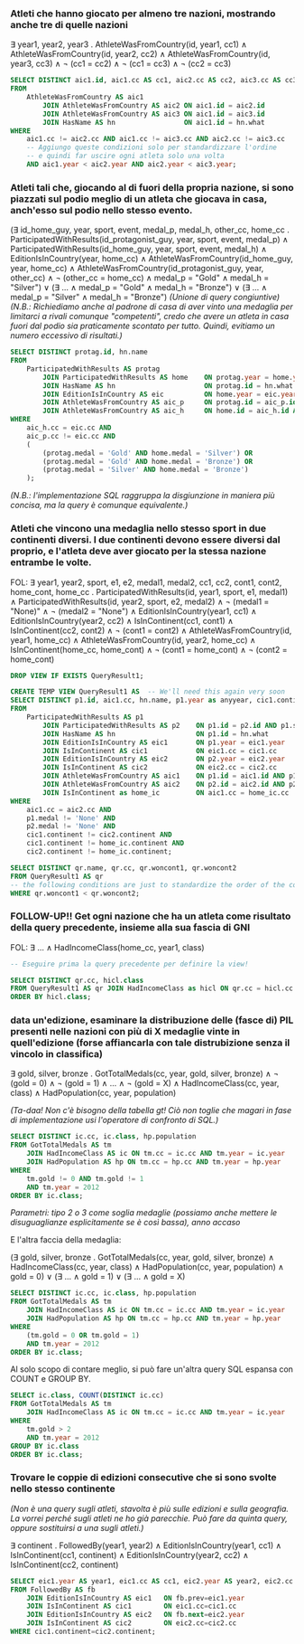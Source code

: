 ### Atleti che hanno giocato per almeno tre nazioni, mostrando anche tre di quelle nazioni

&exist; year1, year2, year3 . AthleteWasFromCountry(id, year1, cc1) &and; AthleteWasFromCountry(id, year2, cc2) &and; AthleteWasFromCountry(id, year3, cc3) &and; &not; (cc1 = cc2) &and; &not; (cc1 = cc3) &and; &not; (cc2 = cc3)

``` SQL
SELECT DISTINCT aic1.id, aic1.cc AS cc1, aic2.cc AS cc2, aic3.cc AS cc3, hn.name
FROM
    AthleteWasFromCountry AS aic1
        JOIN AthleteWasFromCountry AS aic2 ON aic1.id = aic2.id
        JOIN AthleteWasFromCountry AS aic3 ON aic1.id = aic3.id
        JOIN HasName AS hn                 ON aic1.id = hn.what
WHERE
    aic1.cc != aic2.cc AND aic1.cc != aic3.cc AND aic2.cc != aic3.cc
    -- Aggiungo queste condizioni solo per standardizzare l'ordine
    -- e quindi far uscire ogni atleta solo una volta
    AND aic1.year < aic2.year AND aic2.year < aic3.year;
```

### Atleti tali che, giocando al di fuori della propria nazione, si sono piazzati sul podio meglio di un atleta che giocava in casa, anch'esso sul podio nello stesso evento.

(&exist; id_home_guy, year, sport, event, medal_p, medal_h, other_cc, home_cc . ParticipatedWithResults(id_protagonist_guy, year, sport, event, medal_p) &and; ParticipatedWithResults(id_home_guy, year, sport, event, medal_h) &and; EditionIsInCountry(year, home_cc) &and; AthleteWasFromCountry(id_home_guy, year, home_cc) &and; AthleteWasFromCountry(id_protagonist_guy, year, other_cc) &and; &not; (other_cc = home_cc) &and; medal_p = "Gold" &and; medal_h = "Silver") &or; (&exist; ... &and; medal_p = "Gold" &and; medal_h = "Bronze") &or; (&exist; ... &and; medal_p = "Silver" &and; medal_h = "Bronze") *(Unione di query congiuntive)* *(N.B.: Richiediamo anche al padrone di casa di aver vinto una medaglia per limitarci a rivali comunque "competenti", credo che avere un atleta in casa fuori dal podio sia praticamente scontato per tutto. Quindi, evitiamo un numero eccessivo di risultati.)*

``` SQL
SELECT DISTINCT protag.id, hn.name
FROM
    ParticipatedWithResults AS protag
        JOIN ParticipatedWithResults AS home    ON protag.year = home.year AND protag.sport = home.sport AND protag.event = home.event
        JOIN HasName AS hn                      ON protag.id = hn.what
        JOIN EditionIsInCountry AS eic          ON home.year = eic.year
        JOIN AthleteWasFromCountry AS aic_p     ON protag.id = aic_p.id AND protag.year = aic_p.year
        JOIN AthleteWasFromCountry AS aic_h     ON home.id = aic_h.id AND home.year = aic_h.year
WHERE
    aic_h.cc = eic.cc AND
    aic_p.cc != eic.cc AND
    (
        (protag.medal = 'Gold' AND home.medal = 'Silver') OR
        (protag.medal = 'Gold' AND home.medal = 'Bronze') OR
        (protag.medal = 'Silver' AND home.medal = 'Bronze')
    );
```

*(N.B.: l'implementazione SQL raggruppa la disgiunzione in maniera più concisa, ma la query è comunque equivalente.)*

### Atleti che vincono una medaglia nello stesso sport in due continenti diversi. I due continenti devono essere diversi dal proprio, e l'atleta deve aver giocato per la stessa nazione entrambe le volte.

FOL: &exist; year1, year2, sport, e1, e2, medal1, medal2, cc1, cc2, cont1, cont2, home_cont, home_cc . ParticipatedWithResults(id, year1, sport, e1, medal1) &and; ParticipatedWithResults(id, year2, sport, e2, medal2) &and; &not; (medal1 = "None)" &and; &not; (medal2 = "None") &and; EditionIsInCountry(year1, cc1) &and; EditionIsInCountry(year2, cc2) &and; IsInContinent(cc1, cont1) &and; IsInContinent(cc2, cont2) &and; &not; (cont1 = cont2) &and; AthleteWasFromCountry(id, year1, home_cc) &and; AthleteWasFromCountry(id, year2, home_cc) &and; IsInContinent(home_cc, home_cont) &and; &not; (cont1 = home_cont) &and; &not; (cont2 = home_cont)

``` SQL
DROP VIEW IF EXISTS QueryResult1;

CREATE TEMP VIEW QueryResult1 AS  -- We'll need this again very soon
SELECT DISTINCT p1.id, aic1.cc, hn.name, p1.year as anyyear, cic1.continent AS woncont1, cic2.continent AS woncont2
FROM
    ParticipatedWithResults AS p1
        JOIN ParticipatedWithResults AS p2    ON p1.id = p2.id AND p1.sport = p2.sport
        JOIN HasName AS hn                    ON p1.id = hn.what
        JOIN EditionIsInCountry AS eic1       ON p1.year = eic1.year
        JOIN IsInContinent AS cic1            ON eic1.cc = cic1.cc
        JOIN EditionIsInCountry AS eic2       ON p2.year = eic2.year
        JOIN IsInContinent AS cic2            ON eic2.cc = cic2.cc
        JOIN AthleteWasFromCountry AS aic1    ON p1.id = aic1.id AND p1.year = aic1.year
        JOIN AthleteWasFromCountry AS aic2    ON p2.id = aic2.id AND p2.year = aic2.year
        JOIN IsInContinent as home_ic         ON aic1.cc = home_ic.cc
WHERE
    aic1.cc = aic2.cc AND
    p1.medal != 'None' AND
    p2.medal != 'None' AND
    cic1.continent != cic2.continent AND
    cic1.continent != home_ic.continent AND
    cic2.continent != home_ic.continent;

SELECT DISTINCT qr.name, qr.cc, qr.woncont1, qr.woncont2
FROM QueryResult1 AS qr
-- the following conditions are just to standardize the order of the continents
WHERE qr.woncont1 < qr.woncont2;
```

### FOLLOW-UP!! Get ogni nazione che ha un atleta come risultato della query precedente, insieme alla sua fascia di GNI

FOL: &exist; ... &and; HadIncomeClass(home_cc, year1, class)

``` SQL
-- Eseguire prima la query precedente per definire la view!

SELECT DISTINCT qr.cc, hicl.class
FROM QueryResult1 AS qr JOIN HadIncomeClass as hicl ON qr.cc = hicl.cc AND qr.anyyear = hicl.year
ORDER BY hicl.class;
```

### data un'edizione, esaminare la distribuzione delle (fasce di) PIL presenti nelle nazioni con più di X medaglie vinte in quell'edizione (forse affiancarla con tale distrubizione senza il vincolo in classifica)

&exist; gold, silver, bronze . GotTotalMedals(cc, year, gold, silver, bronze) &and; &not; (gold = 0) &and; &not; (gold = 1) &and; ... &and; &not; (gold = X) &and; HadIncomeClass(cc, year, class) &and; HadPopulation(cc, year, population)

*(Ta-daa! Non c'è bisogno della tabella gt! Ciò non toglie che magari in fase di implementazione usi l'operatore di confronto di SQL.)*

``` SQL
SELECT DISTINCT ic.cc, ic.class, hp.population
FROM GotTotalMedals AS tm
    JOIN HadIncomeClass AS ic ON tm.cc = ic.cc AND tm.year = ic.year
    JOIN HadPopulation AS hp ON tm.cc = hp.cc AND tm.year = hp.year
WHERE
    tm.gold != 0 AND tm.gold != 1
    AND tm.year = 2012
ORDER BY ic.class;
```
*Parametri: tipo 2 o 3 come soglia medaglie (possiamo anche mettere le disuguaglianze esplicitamente se è così bassa), anno accaso*

E l'altra faccia della medaglia:

(&exist; gold, silver, bronze . GotTotalMedals(cc, year, gold, silver, bronze) &and; HadIncomeClass(cc, year, class) &and; HadPopulation(cc, year, population) &and; gold = 0) &or; (&exist; ... &and; gold = 1) &or; (&exist; ... &and; gold = X)

``` SQL
SELECT DISTINCT ic.cc, ic.class, hp.population
FROM GotTotalMedals AS tm
    JOIN HadIncomeClass AS ic ON tm.cc = ic.cc AND tm.year = ic.year
    JOIN HadPopulation AS hp ON tm.cc = hp.cc AND tm.year = hp.year
WHERE
    (tm.gold = 0 OR tm.gold = 1)
    AND tm.year = 2012
ORDER BY ic.class;
```

Al solo scopo di contare meglio, si può fare un'altra query SQL espansa con COUNT e GROUP BY.

``` SQL
SELECT ic.class, COUNT(DISTINCT ic.cc)
FROM GotTotalMedals AS tm
    JOIN HadIncomeClass AS ic ON tm.cc = ic.cc AND tm.year = ic.year
WHERE
    tm.gold > 2
    AND tm.year = 2012
GROUP BY ic.class
ORDER BY ic.class;
```

### Trovare le coppie di edizioni consecutive che si sono svolte nello stesso continente

*(Non è una query sugli atleti, stavolta è più sulle edizioni e sulla geografia. La vorrei perché sugli atleti ne ho già parecchie. Può fare da quinta query, oppure sostituirsi a una sugli atleti.)*

&exist; continent . FollowedBy(year1, year2) &and; EditionIsInCountry(year1, cc1) &and; IsInContinent(cc1, continent) &and; EditionIsInCountry(year2, cc2) &and; IsInContinent(cc2, continent)

``` SQL
SELECT eic1.year AS year1, eic1.cc AS cc1, eic2.year AS year2, eic2.cc AS cc2
FROM FollowedBy AS fb
    JOIN EditionIsInCountry AS eic1   ON fb.prev=eic1.year
    JOIN IsInContinent AS cic1        ON eic1.cc=cic1.cc
    JOIN EditionIsInCountry AS eic2   ON fb.next=eic2.year
    JOIN IsInContinent AS cic2        ON eic2.cc=cic2.cc
WHERE cic1.continent=cic2.continent;
```
